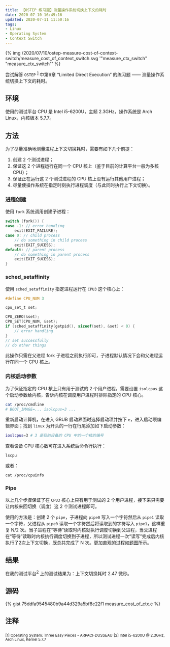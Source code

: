 ```yaml
---
title: 【OSTEP 练习题】测量操作系统切换上下文的耗时
date: 2020-07-10 16:49:16
updated: 2020-07-11 11:50:16
tags:
- Linux
- Operating System
- Context Switch
---
```


{% img /2020/07/10/ostep-measure-cost-of-context-switch/measure_cost_of_context_switch.svg '"measure_ctx_switch" "measure_ctx_switch"' %}

尝试解答 `OSTEP` <sup>[1](#注释)</sup> 中第6章 “Limited Direct Execution” 的练习题 —— 测量操作系统切换上下文的耗时。

<!--more-->

## 环境

使用的测试平台 CPU 是 Intel i5-6200U，主频 2.3GHz，操作系统是 Arch Linux，内核版本 5.7.7。

## 方法

为了尽量准确地测量进程上下文切换耗时，需要有如下几个前提：

1. 创建 2 个测试进程；
2. 保证这 2 个进程运行在同一个 CPU 核上（鉴于目前的计算平台一般为多核 CPU）；
3. 保证正在运行这 2 个测试进程的 CPU 核上没有运行其他用户进程；
4. 尽量使操作系统在指定时刻执行进程调度（与此同时执行上下文切换）。

### 进程创建

使用 `fork` 系统调用创建子进程：

```c
switch (fork()) {
case -1: // error handling
    exit(EXIT_FAILURE);
case 0: // child process
    // do something in child process
    exit(EXIT_SUCESS);
default: // parent process
    // do something in parent process
    exit(EXIT_SUCESS);
}
```

### sched_setaffinity

使用 `sched_setaffinity` 指定进程运行在 `CPU3` 这个核心上：

```c
#define CPU_NUM 3

cpu_set_t set;

CPU_ZERO(&set);
CPU_SET(CPU_NUM, &set);
if (sched_setaffinity(getpid(), sizeof(set), &set) < 0) {
    // error handling
}
// set successfully
// do other things
```

此操作只需在父进程 fork 子进程之前执行即可，子进程默认情况下会和父进程运行在同一个 CPU 核上。

### 内核启动参数

为了保证指定的 CPU 核上只有用于测试的 2 个用户进程，需要设置 `isolcpus` 这个启动参数给内核，告诉内核在调度用户进程时排除指定的 CPU 核心。

```bash
cat /proc/cmdline
# BOOT_IMAGE=... isolcpus=3 ...
```

重新启动计算机，在进入 GRUB 启动界面时选择启动项并按下 `e`，进入启动项编辑界面；找到 `linux` 为开头的一行在行尾添加如下启动参数：

```bash
ioslcpus=3 # 3 是我的设备的 CPU 中的一个核的编号
```

查看设备 CPU 核心数可在进入系统后命令行执行：

```shell
lscpu
```

或者：

```shell
cat /proc/cpuinfo
```

### Pipe

以上几个步骤保证了在 `CPU3` 核心上只有用于测试的 2 个用户进程，接下来只需要让内核来回切换（调度）这 2 个测试进程即可。

使用的方法是：创建 2 个 `pipe`，子进程向 `pipe0` 写入一个字符然后从 `pipe1` 读取一个字符，父进程从 `pipe0` 读取一个字符然后将读取到的字符写入 `pipe1`，这样重复 N/2 次。当子进程在“等待”读取时内核就执行调度切换到父进程，当父进程在“等待”读取时内核执行调度切换到子进程，所以测试进程一次“读写”完成后内核执行了2次上下文切换，既总共完成了 N 次。更加直观的过程如[题图](#top)所示。

## 结果

在我的测试平台<sup>[2](#注释)</sup> 上的测试结果为：上下文切换耗时 2.47 微秒。

## 源码

{% gist 75ddfa9545480b9a44d329a5bf8c22f1 measure_cost_of_ctx.c %}

## 注释

<sub>[1] Operating System: Three Easy Pieces - ARPACI-DUSSEAU</sub>
<sub>[2] Intel i5-6200U @ 2.3GHz, Arch Linux, Kernel 5.7.7</sub>
